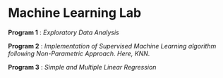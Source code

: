 # Machine Learning Lab

**Program 1** : *Exploratory Data Analysis*

**Program 2** : *Implementation of Supervised Machine Learning algorithm following Non-Parametric Approach. Here, KNN.*

**Program 3** : *Simple and Multiple Linear Regression*